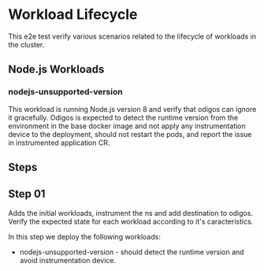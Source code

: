 # Workload Lifecycle

This e2e test verify various scenarios related to the lifecycle of workloads in the cluster.

## Node.js Workloads

### nodejs-unsupported-version

This workload is running Node.js version 8 and verify that odigos can ignore it gracefully.
Odigos is expected to detect the runtime version from the environment in the base docker image and not apply any instrumentation device to the deployment, should not restart the pods, and report the issue in instrumented application CR.

## Steps

## Step 01

Adds the initial workloads, instrument the ns and add destination to odigos.
Verify the expected state for each workload according to it's caracteristics.

In this step we deploy the following workloads:

- nodejs-unsupported-version - should detect the runtime version and avoid instrumentation device.
